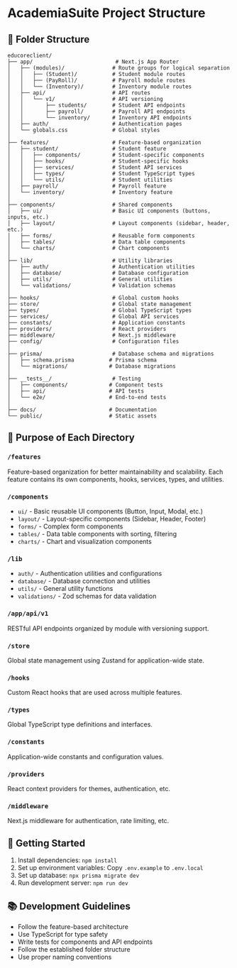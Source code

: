 # AcademiaSuite Project Structure

## 📁 Folder Structure

```
educoreclient/
├── app/                          # Next.js App Router
│   ├── (modules)/               # Route groups for logical separation
│   │   ├── (Student)/           # Student module routes
│   │   ├── (PayRoll)/           # Payroll module routes
│   │   └── (Inventory)/         # Inventory module routes
│   ├── api/                     # API routes
│   │   └── v1/                  # API versioning
│   │       ├── students/        # Student API endpoints
│   │       ├── payroll/         # Payroll API endpoints
│   │       └── inventory/       # Inventory API endpoints
│   ├── auth/                    # Authentication pages
│   └── globals.css              # Global styles
│
├── features/                    # Feature-based organization
│   ├── student/                 # Student feature
│   │   ├── components/          # Student-specific components
│   │   ├── hooks/               # Student-specific hooks
│   │   ├── services/            # Student API services
│   │   ├── types/               # Student TypeScript types
│   │   └── utils/               # Student utilities
│   ├── payroll/                 # Payroll feature
│   └── inventory/               # Inventory feature
│
├── components/                  # Shared components
│   ├── ui/                      # Basic UI components (buttons, inputs, etc.)
│   ├── layout/                  # Layout components (sidebar, header, etc.)
│   ├── forms/                   # Reusable form components
│   ├── tables/                  # Data table components
│   └── charts/                  # Chart components
│
├── lib/                         # Utility libraries
│   ├── auth/                    # Authentication utilities
│   ├── database/                # Database configuration
│   ├── utils/                   # General utilities
│   └── validations/             # Validation schemas
│
├── hooks/                       # Global custom hooks
├── store/                       # Global state management
├── types/                       # Global TypeScript types
├── services/                    # Global API services
├── constants/                   # Application constants
├── providers/                   # React providers
├── middleware/                  # Next.js middleware
├── config/                      # Configuration files
│
├── prisma/                      # Database schema and migrations
│   ├── schema.prisma           # Prisma schema
│   └── migrations/             # Database migrations
│
├── __tests__/                   # Testing
│   ├── components/             # Component tests
│   ├── api/                    # API tests
│   └── e2e/                    # End-to-end tests
│
├── docs/                       # Documentation
└── public/                     # Static assets
```

## 🎯 Purpose of Each Directory

### `/features`
Feature-based organization for better maintainability and scalability. Each feature contains its own components, hooks, services, types, and utilities.

### `/components`
- `ui/` - Basic reusable UI components (Button, Input, Modal, etc.)
- `layout/` - Layout-specific components (Sidebar, Header, Footer)
- `forms/` - Complex form components
- `tables/` - Data table components with sorting, filtering
- `charts/` - Chart and visualization components

### `/lib`
- `auth/` - Authentication utilities and configurations
- `database/` - Database connection and utilities
- `utils/` - General utility functions
- `validations/` - Zod schemas for data validation

### `/app/api/v1`
RESTful API endpoints organized by module with versioning support.

### `/store`
Global state management using Zustand for application-wide state.

### `/hooks`
Custom React hooks that are used across multiple features.

### `/types`
Global TypeScript type definitions and interfaces.

### `/constants`
Application-wide constants and configuration values.

### `/providers`
React context providers for themes, authentication, etc.

### `/middleware`
Next.js middleware for authentication, rate limiting, etc.

## 🚀 Getting Started

1. Install dependencies: `npm install`
2. Set up environment variables: Copy `.env.example` to `.env.local`
3. Set up database: `npx prisma migrate dev`
4. Run development server: `npm run dev`

## 📚 Development Guidelines

- Follow the feature-based architecture
- Use TypeScript for type safety
- Write tests for components and API endpoints
- Follow the established folder structure
- Use proper naming conventions

